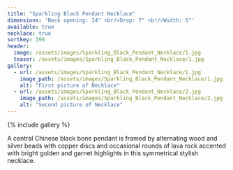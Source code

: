 ```yaml
---
title: "Sparkling Black Pendant Necklace"
dimensions: 'Neck opening: 24" <br/>Drop: 7" <br/>Width: 5"'
available: true
necklace: true
sortkey: 390
header:
  image: /assets/images/Sparkling_Black_Pendant_Necklace/1.jpg
  teaser: /assets/images/Sparkling_Black_Pendant_Necklace/1.jpg
gallery:
  - url: /assets/images/Sparkling_Black_Pendant_Necklace/1.jpg
    image_path: /assets/images/Sparkling_Black_Pendant_Necklace/1.jpg
    alt: "First picture of Necklace"
  - url: /assets/images/Sparkling_Black_Pendant_Necklace/2.jpg
    image_path: /assets/images/Sparkling_Black_Pendant_Necklace/2.jpg
    alt: "Second picture of Necklace"
---
```



{% include gallery %}

A central Chinese black bone pendant is framed by alternating wood and silver beads with copper discs and occasional rounds of lava rock accented with bright golden and garnet highlights in this symmetrical stylish necklace.
